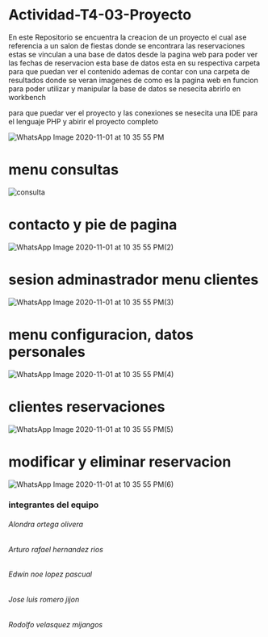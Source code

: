 # Actividad-T4-03-Proyecto
En este Repositorio se encuentra la creacion de un proyecto el cual ase referencia a un salon de fiestas donde se encontrara
las reservaciones estas se vinculan a una base de datos desde la pagina web para poder ver las fechas de reservacion 
esta base de datos esta en su respectiva carpeta para que puedan ver el contenido 
ademas de contar con una carpeta de resultados donde se veran imagenes de como es la pagina web en funcion
para poder utilizar y manipular la base de datos se nesecita abrirlo en workbench

para que puedar ver el proyecto y las conexiones 
se nesecita una IDE para el lenguaje PHP y abirir el proyecto completo

![WhatsApp Image 2020-11-01 at 10 35 55 PM](https://user-images.githubusercontent.com/72948830/97830899-1e0f7880-1c94-11eb-9e28-5e12767b5577.jpeg)

# menu consultas
![consulta](https://user-images.githubusercontent.com/72948830/97929257-5c597600-1d2e-11eb-888e-81c5f88af113.PNG)

# contacto y pie de pagina
![WhatsApp Image 2020-11-01 at 10 35 55 PM(2)](https://user-images.githubusercontent.com/72948830/97830907-24055980-1c94-11eb-8486-6a5158cf88ce.jpeg)

# sesion adminastrador menu clientes
![WhatsApp Image 2020-11-01 at 10 35 55 PM(3)](https://user-images.githubusercontent.com/72948830/97830910-2667b380-1c94-11eb-87ae-44bedd481bf7.jpeg)

# menu configuracion, datos personales 
![WhatsApp Image 2020-11-01 at 10 35 55 PM(4)](https://user-images.githubusercontent.com/72948830/97830914-28ca0d80-1c94-11eb-9dd1-a80dfa29f022.jpeg)

# clientes reservaciones 
![WhatsApp Image 2020-11-01 at 10 35 55 PM(5)](https://user-images.githubusercontent.com/72948830/97830917-2b2c6780-1c94-11eb-9e43-a1954b51a406.jpeg)

# modificar y eliminar reservacion
![WhatsApp Image 2020-11-01 at 10 35 55 PM(6)](https://user-images.githubusercontent.com/72948830/97830918-2d8ec180-1c94-11eb-9848-7cd6b2271be1.jpeg)

### integrantes del equipo
###### Alondra ortega olivera
###### Arturo rafael hernandez rios
###### Edwin noe lopez pascual
###### Jose luis romero jijon
###### Rodolfo velasquez mijangos
